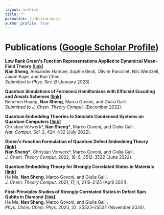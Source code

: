 ```yaml
---
layout: archive
title: ""
permalink: /publications/
author_profile: true
---
```


<!-- {% if author.googlescholar %}
  You can also find my articles on <u><a href="{{author.googlescholar}}">my Google Scholar profile</a>.</u>
{% endif %}

{% include base_path %}

{% for post in site.publications reversed %}
  {% include archive-single.html %}
{% endfor %} -->

# Publications ([Google Scholar Profile](https://scholar.google.com/citations?user=kzgjJHIAAAAJ&hl=en))

**Low Rank Green's Function Representations Applied to Dynamical Mean-Field Theory** **[[link]](https://arxiv.org/abs/2301.07764)**<br>
**Nan Sheng**, Alexander Hampel, Sophie Beck, Olivier Parcollet, Nils Wentzell, Jason Kaye, and Kun Chen.<br>
*Submitted to Phys. Rev. B* (January 2023).

**Quantum Simulations of Fermionic Hamiltonians with Efficient Encoding and Ansatz Schemes** **[[link]](https://arxiv.org/abs/2212.01912)**<br>
Benchen Huang, **Nan Sheng**, Marco Govoni, and Giulia Galli.<br>
*Submitted to J. Chem. Theory Comput.* (December 2022).

**Quantum Embedding Theories to Simulate Condensed Systems on Quantum Computers** **[[link]](https://www.nature.com/articles/s43588-022-00279-0)**<br>
Christian Vorwerk\*, **Nan Sheng\***, Marco Govoni, and Giulia Galli.<br>
*Nat. Comput. Sci.* 2, 424–432 (July 2022).

**Green's Function Formulation of Quantum Defect Embedding Theory** **[[link]](https://pubs.acs.org/doi/full/10.1021/acs.jctc.2c00240)**<br>
**Nan Sheng\***, Christian Vorwerk\*, Marco Govoni, and Giulia Galli.<br>
*J. Chem. Theory Comput.* 2022, 18, 6, 3512–3522 (June 2022).

**Quantum Embedding Theory for Strongly Correlated States in Materials** **[[link]](https://pubs.acs.org/doi/10.1021/acs.jctc.0c01258)**<br>
He Ma, **Nan Sheng**, Marco Govoni, and Giulia Galli.<br>
*J. Chem. Theory Comput.* 2021, 17, 4, 2116–2125 (April 2021).

**First-Principles Studies of Strongly Correlated States in Defect Spin Qubits in Diamond** **[[link]](https://pubs.rsc.org/en/content/articlelanding/2020/cp/d0cp04585c)**<br>
He Ma, **Nan Sheng**, Marco Govoni, and Giulia Galli.<br>
*Phys. Chem. Chem. Phys.* 2020, 22, 25522–25527 (November 2020).
